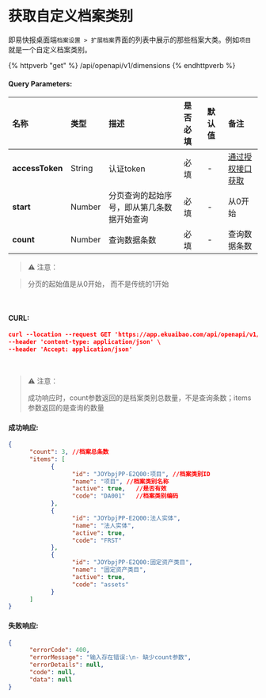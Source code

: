 # 获取自定义档案类别

即易快报桌面端`档案设置 > 扩展档案`界面的列表中展示的那些档案大类。例如`项目`就是一个自定义档案类别。

{% httpverb "get" %} /api/openapi/v1/dimensions {% endhttpverb %}


#### Query Parameters:

|名称  |类型    |描述   |是否必填   |默认值  | 备注 |
| :--------- | :------ | :---------| :------| :------|:------|
| **accessToken** | String  | 认证token	| 必填  | - | [通过授权接口获取](/getting-started/auth.html) |
| **start**       | Number  | 分页查询的起始序号，即从第几条数据开始查询 | 必填 |  - | 从0开始 |
| **count**       | Number  | 查询数据条数    | 必填 |  - | 查询数据条数 |

> ⚠️ 注意：

> 分页的起始值是从0开始， 而不是传统的1开始

<br/>

#### CURL:
```json
curl --location --request GET 'https://app.ekuaibao.com/api/openapi/v1/dimensions?accessToken=hQgbxfJnlElc00&start=0&count=100' \
--header 'content-type: application/json' \
--header 'Accept: application/json'
```

<br/>

> ⚠️ 注意：
>
>  成功响应时，count参数返回的是档案类别总数量，不是查询条数；items参数返回的是查询的数量

#### 成功响应:
```json
{
      "count": 3, //档案总条数
      "items": [
            {
                  "id": "JOYbpjPP-E2Q00:项目", //档案类别ID
                  "name": "项目",	//档案类别名称
                  "active": true,	//是否有效
                  "code": "DA001"	//档案类别编码
            },
            {
                  "id": "JOYbpjPP-E2Q00:法人实体",
                  "name": "法人实体",
                  "active": true,
                  "code": "FRST"
            },
            {
                  "id": "JOYbpjPP-E2Q00:固定资产类目",
                  "name": "固定资产类目",
                  "active": true,
                  "code": "assets"
            }
      ]
}
```

#### 失败响应:
```json
{
      "errorCode": 400,
      "errorMessage": "输入存在错误:\n- 缺少count参数",
      "errorDetails": null,
      "code": null,
      "data": null
}

```